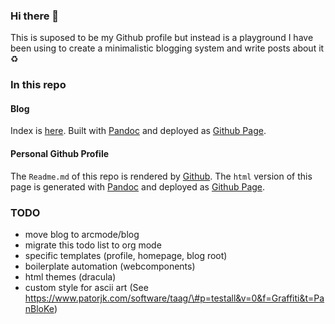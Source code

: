 ### Hi there 🖖

This is suposed to be my Github profile but instead is a playground I
have been using to create a minimalistic blogging system and write posts
about it ♻️

### In this repo

#### Blog

Index is [here](https://arcmode.github.io/dist/blog/index.html). Built
with [Pandoc](https://pandoc.org/) and deployed as [Github
Page](https://pages.github.com/).

#### Personal Github Profile

The `Readme.md` of this repo is rendered by
[Github](https://docs.github.com/en/github/setting-up-and-managing-your-github-profile/about-your-profile).
The `html` version of this page is generated with
[Pandoc](https://pandoc.org/) and deployed as [Github
Page](https://pages.github.com/).

### TODO

-   move blog to arcmode/blog
-   migrate this todo list to org mode
-   specific templates (profile, homepage, blog root)
-   boilerplate automation (webcomponents)
-   html themes (dracula)
-   custom style for ascii art (See
    https://www.patorjk.com/software/taag/\#p=testall&v=0&f=Graffiti&t=PanBloKe)
